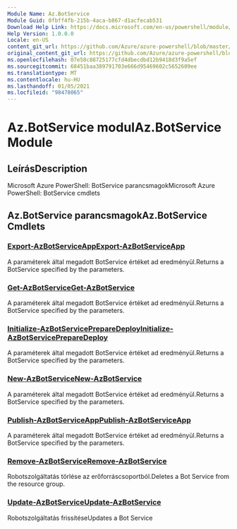 ```yaml
---
Module Name: Az.BotService
Module Guid: 0fbff4fb-215b-4aca-b867-d1acfecab531
Download Help Link: https://docs.microsoft.com/en-us/powershell/module/az.botservice
Help Version: 1.0.0.0
Locale: en-US
content_git_url: https://github.com/Azure/azure-powershell/blob/master/src/BotService/help/Az.BotService.md
original_content_git_url: https://github.com/Azure/azure-powershell/blob/master/src/BotService/help/Az.BotService.md
ms.openlocfilehash: 07e58c88725177cfd4dbecdbd12b9418d3f9a5ef
ms.sourcegitcommit: 68451baa389791703e666d95469602c5652609ee
ms.translationtype: MT
ms.contentlocale: hu-HU
ms.lasthandoff: 01/05/2021
ms.locfileid: "98478065"
---
```

# <span data-ttu-id="b84cd-101">Az.BotService modul</span><span class="sxs-lookup"><span data-stu-id="b84cd-101">Az.BotService Module</span></span>
## <span data-ttu-id="b84cd-102">Leírás</span><span class="sxs-lookup"><span data-stu-id="b84cd-102">Description</span></span>
<span data-ttu-id="b84cd-103">Microsoft Azure PowerShell: BotService parancsmagok</span><span class="sxs-lookup"><span data-stu-id="b84cd-103">Microsoft Azure PowerShell: BotService cmdlets</span></span>

## <span data-ttu-id="b84cd-104">Az.BotService parancsmagok</span><span class="sxs-lookup"><span data-stu-id="b84cd-104">Az.BotService Cmdlets</span></span>
### [<span data-ttu-id="b84cd-105">Export-AzBotServiceApp</span><span class="sxs-lookup"><span data-stu-id="b84cd-105">Export-AzBotServiceApp</span></span>](Export-AzBotServiceApp.md)
<span data-ttu-id="b84cd-106">A paraméterek által megadott BotService értéket ad eredményül.</span><span class="sxs-lookup"><span data-stu-id="b84cd-106">Returns a BotService specified by the parameters.</span></span>

### [<span data-ttu-id="b84cd-107">Get-AzBotService</span><span class="sxs-lookup"><span data-stu-id="b84cd-107">Get-AzBotService</span></span>](Get-AzBotService.md)
<span data-ttu-id="b84cd-108">A paraméterek által megadott BotService értéket ad eredményül.</span><span class="sxs-lookup"><span data-stu-id="b84cd-108">Returns a BotService specified by the parameters.</span></span>

### [<span data-ttu-id="b84cd-109">Initialize-AzBotServicePrepareDeploy</span><span class="sxs-lookup"><span data-stu-id="b84cd-109">Initialize-AzBotServicePrepareDeploy</span></span>](Initialize-AzBotServicePrepareDeploy.md)
<span data-ttu-id="b84cd-110">A paraméterek által megadott BotService értéket ad eredményül.</span><span class="sxs-lookup"><span data-stu-id="b84cd-110">Returns a BotService specified by the parameters.</span></span>

### [<span data-ttu-id="b84cd-111">New-AzBotService</span><span class="sxs-lookup"><span data-stu-id="b84cd-111">New-AzBotService</span></span>](New-AzBotService.md)
<span data-ttu-id="b84cd-112">A paraméterek által megadott BotService értéket ad eredményül.</span><span class="sxs-lookup"><span data-stu-id="b84cd-112">Returns a BotService specified by the parameters.</span></span>

### [<span data-ttu-id="b84cd-113">Publish-AzBotServiceApp</span><span class="sxs-lookup"><span data-stu-id="b84cd-113">Publish-AzBotServiceApp</span></span>](Publish-AzBotServiceApp.md)
<span data-ttu-id="b84cd-114">A paraméterek által megadott BotService értéket ad eredményül.</span><span class="sxs-lookup"><span data-stu-id="b84cd-114">Returns a BotService specified by the parameters.</span></span>

### [<span data-ttu-id="b84cd-115">Remove-AzBotService</span><span class="sxs-lookup"><span data-stu-id="b84cd-115">Remove-AzBotService</span></span>](Remove-AzBotService.md)
<span data-ttu-id="b84cd-116">Robotszolgáltatás törlése az erőforráscsoportból.</span><span class="sxs-lookup"><span data-stu-id="b84cd-116">Deletes a Bot Service from the resource group.</span></span>

### [<span data-ttu-id="b84cd-117">Update-AzBotService</span><span class="sxs-lookup"><span data-stu-id="b84cd-117">Update-AzBotService</span></span>](Update-AzBotService.md)
<span data-ttu-id="b84cd-118">Robotszolgáltatás frissítése</span><span class="sxs-lookup"><span data-stu-id="b84cd-118">Updates a Bot Service</span></span>

